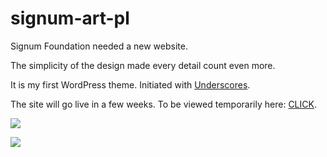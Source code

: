 # signum-art-pl

Signum Foundation needed a new website.

The simplicity of the design made every detail count even more.

It is my first WordPress theme. Initiated with [Underscores](http://underscores.me/).

The site will go live in a few weeks.
To be viewed temporarily here: [CLICK](http://signum.olagjd.com/en/). 


![](http://img.olagjd.com/signum-land.png)

![](http://img.olagjd.com/signum-contact.gif)





